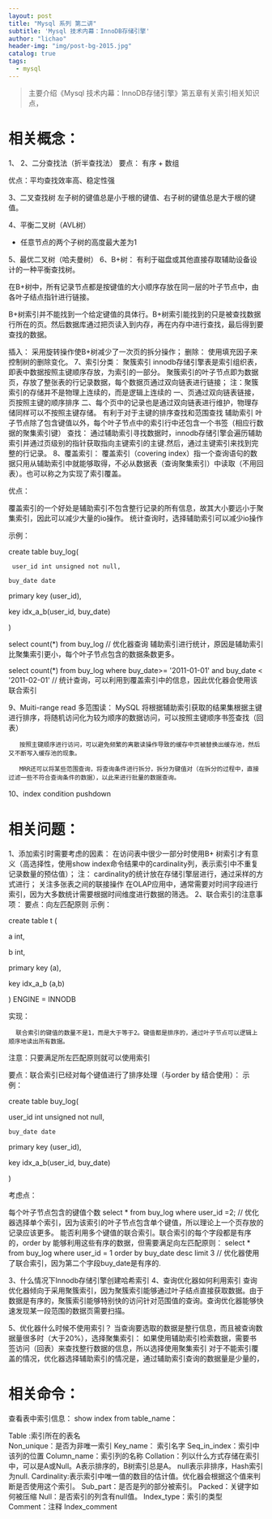 ```yaml
---
layout: post
title: "Mysql 系列 第二讲"
subtitle: 'Mysql 技术内幕：InnoDB存储引擎'
author: "lichao"
header-img: "img/post-bg-2015.jpg"
catalog: true
tags:
  - mysql
---
```


> 主要介绍《Mysql 技术内幕：InnoDB存储引擎》第五章有关索引相关知识点，


# 相关概念：
1、
2、二分查找法（折半查找法）
   要点： 有序 + 数组

   优点：平均查找效率高、稳定性强

3、二叉查找树
左子树的键值总是小于根的键值、右子树的键值总是大于根的键值。

4、平衡二叉树（AVL树）
+ 任意节点的两个子树的高度最大差为1

5、最优二叉树（哈夫曼树）
6、B+树：
有利于磁盘或其他直接存取辅助设备设计的一种平衡查找树。

在B+树中，所有记录节点都是按键值的大小顺序存放在同一层的叶子节点中，由各叶子结点指针进行链接。

B+树索引并不能找到一个给定键值的具体行。B+树索引能找到的只是被查找数据行所在的页。然后数据库通过把页读入到内存，再在内存中进行查找，最后得到要查找的数据。

插入：
采用旋转操作使B+树减少了一次页的拆分操作；
删除：
使用填充因子来控制树的删除变化。
7、索引分类：
聚簇索引
innodb存储引擎表是索引组织表，即表中数据按照主键顺序存放，为索引的一部分。
聚簇索引的叶子节点即为数据页，存放了整张表的行记录数据，每个数据页通过双向链表进行链接；
注：聚簇索引的存储并不是物理上连续的，而是逻辑上连续的
      一、页通过双向链表链接，页按照主键的顺序排序
      二、每个页中的记录也是通过双向链表进行维护，物理存储同样可以不按照主键存储。
有利于对于主键的排序查找和范围查找
辅助索引
叶子节点除了包含键值以外，每个叶子节点中的索引行中还包含一个书签（相应行数据的聚集索引键）
查找：
   通过辅助索引寻找数据时，innodb存储引擎会遍历辅助索引并通过页级别的指针获取指向主键索引的主键.然后，通过主键索引来找到完整的行记录。
8、覆盖索引：
覆盖索引（covering index）指一个查询语句的数据只用从辅助索引中就能够取得，不必从数据表（查询聚集索引）中读取（不用回表）。也可以称之为实现了索引覆盖。

优点：

覆盖索引的一个好处是辅助索引不包含整行记录的所有信息，故其大小要远小于聚集索引，因此可以减少大量的io操作。
统计查询时，选择辅助索引可以减少io操作


示例：

create table buy_log(

     user_id int unsigned not null,

    buy_date date

   primary key (user_id),

   key idx_a_b(user_id, buy_date)

)



select count(*) from buy_log // 优化器查询 辅助索引进行统计，原因是辅助索引比聚集索引更小，每个叶子节点包含的数据条数更多。



select count(*) from buy_log where buy_date>= '2011-01-01' and buy_date < '2011-02-01'  // 统计查询，可以利用到覆盖索引中的信息，因此优化器会使用该联合索引



9、Muiti-range read 多范围读：
       MySQL 将根据辅助索引获取的结果集根据主键进行排序，将随机访问化为较为顺序的数据访问，可以按照主键顺序书签查找（回表）

       按照主键顺序进行访问，可以避免频繁的离散读操作导致的缓存中页被替换出缓存池，然后又不断写入缓存池的现象。

       MRR还可以将某些范围查询，将查询条件进行拆分，拆分为键值对（在拆分的过程中，直接过滤一些不符合查询条件的数据），以此来进行批量的数据查询。

10、index condition pushdown



# 相关问题：
1、添加索引时需要考虑的因素：
在访问表中很少一部分时使用B+ 树索引才有意义（高选择性，使用show index命令结果中的cardinality列，表示索引中不重复记录数量的预估值）；
注： cardinality的统计放在存储引擎层进行，通过采样的方式进行；
关注多张表之间的联接操作
在OLAP应用中，通常需要对时间字段进行索引，因为大多数统计需要根据时间维度进行数据的筛选。
2、联合索引的注意事项：
要点：向左匹配原则
示例：

create table t (

 a int,

 b int,

primary key (a),

key idx_a_b (a,b)

) ENGINE = INNODB

实现：

      联合索引的键值的数量不是1，而是大于等于2。键值都是排序的，通过叶子节点可以逻辑上顺序地读出所有数据。

注意：只要满足所左匹配原则就可以使用索引

要点：联合索引已经对每个键值进行了排序处理（与order by 结合使用）：
示例：

create table buy_log(

   user_id int unsigned not null,

    buy_date date

   primary key (user_id),

   key idx_a_b(user_id, buy_date)

)

考虑点：

每个叶子节点包含的键值个数
select * from buy_log where user_id =2;  // 优化器选择单个索引，因为该索引的叶子节点包含单个键值，所以理论上一个页存放的记录应该更多。
能否利用多个键值的联合索引。联合索引的每个字段都是有序的，order by 能够利用这些有序的数据，但需要满足向左匹配原则：
select * from buy_log where user_id = 1 order by buy_date desc limit 3   // 优化器使用了联合索引，因为第二个字段buy_date是有序的.



3、什么情况下Innodb存储引擎创建哈希索引
4、查询优化器如何利用索引
    查询优化器倾向于采用聚簇索引，因为聚簇索引能够通过叶子结点直接获取数据。由于数据是有序的，聚簇索引能够特别快的访问针对范围值的查询。查询优化器能够快速发现某一段范围的数据页需要扫描。

5、优化器什么时候不使用索引？
当查询要选取的数据是整行信息，而且被查询数据量很多时（大于20%），选择聚集索引：
如果使用辅助索引检索数据，需要书签访问（回表）来查找整行数据的信息，所以选择使用聚集索引
对于不能索引覆盖的情况，优化器选择辅助索引的情况是，通过辅助索引查询的数据量是少量的，

# 相关命令：
查看表中索引信息： show index from table_name：

Table :索引所在的表名           
Non_unique：是否为非唯一索引
Key_name： 索引名字
Seq_in_index：索引中该列的位置
Column_name：索引列的名称
Collation：列以什么方式存储在索引中，可以是A或Null。A表示排序的，B树索引总是A。 null表示非排序，Hash索引为null.
Cardinality:表示索引中唯一值的数目的估计值。优化器会根据这个值来判断是否使用这个索引。
Sub_part：是否是列的部分被索引。
Packed：关键字如何被压缩
Null：是否索引的列含有null值。
Index_type：索引的类型
Comment：注释
Index_comment



